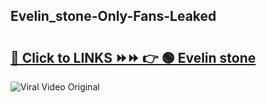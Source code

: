 
 ## Evelin_stone-Only-Fans-Leaked

# <h2><a href="https://clipsfans.com/Evelin_stone&ref=git">🔗 Click to LINKS ⏩⏩ 👉 🟢 Evelin stone </a></h2>

<a href="https://clipsfans.com/Evelin_stone&ref=git" rel="nofollow" data-target="animated-image.originalLink"><img src="https://i.ibb.co.com/xMMVF88/686577567.gif" alt="Viral Video Original" style="max-width: 100%; display: inline-block;" data-target="animated-image.originalImage"></a>
